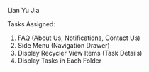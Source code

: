 Lian Yu Jia

Tasks Assigned:

1. FAQ (About Us, Notifications, Contact Us)
2. Side Menu (Navigation Drawer)
3. Display Recycler View Items (Task Details)
4. Display Tasks in Each Folder

